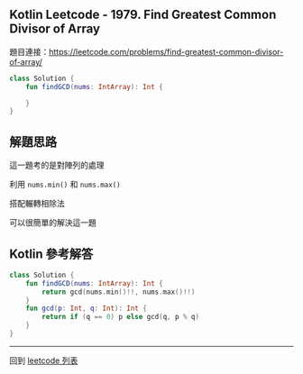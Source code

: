 ## Kotlin Leetcode - 1979. Find Greatest Common Divisor of Array

題目連接：<https://leetcode.com/problems/find-greatest-common-divisor-of-array/>

```kotlin
class Solution {
    fun findGCD(nums: IntArray): Int {

    }
}
```

## 解題思路

這一題考的是對陣列的處理

利用 `nums.min()` 和 `nums.max()`

搭配輾轉相除法

可以很簡單的解決這一題

## Kotlin 參考解答

```kotlin
class Solution {
    fun findGCD(nums: IntArray): Int {
        return gcd(nums.min()!!, nums.max()!!)
    }
    fun gcd(p: Int, q: Int): Int {
        return if (q == 0) p else gcd(q, p % q)
    }
}
```


------

回到 [leetcode 列表](index.md)
